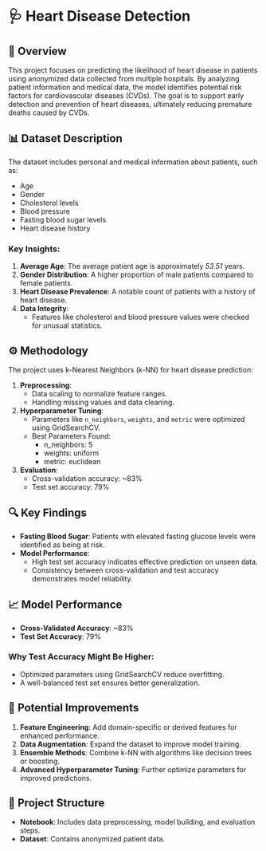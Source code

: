 ﻿# 🩺 Heart Disease Detection

## 📖 Overview
This project focuses on predicting the likelihood of heart disease in patients using anonymized data collected from multiple hospitals. By analyzing patient information and medical data, the model identifies potential risk factors for cardiovascular diseases (CVDs). The goal is to support early detection and prevention of heart diseases, ultimately reducing premature deaths caused by CVDs.

## 📊 Dataset Description
The dataset includes personal and medical information about patients, such as:
- Age
- Gender
- Cholesterol levels
- Blood pressure
- Fasting blood sugar levels
- Heart disease history

### Key Insights:
1. **Average Age**: The average patient age is approximately _53.51_ years.
2. **Gender Distribution**: A higher proportion of male patients compared to female patients.
3. **Heart Disease Prevalence**: A notable count of patients with a history of heart disease.
4. **Data Integrity**:
   - Features like cholesterol and blood pressure values were checked for unusual statistics.
  
## ⚙️ Methodology
The project uses k-Nearest Neighbors (k-NN) for heart disease prediction:
1. **Preprocessing**: 
   - Data scaling to normalize feature ranges.
   - Handling missing values and data cleaning.
2. **Hyperparameter Tuning**:
   - Parameters like `n_neighbors`, `weights`, and `metric` were optimized using GridSearchCV.
   - Best Parameters Found:
     - n_neighbors: 5
     - weights: uniform
     - metric: euclidean
3. **Evaluation**:
   - Cross-validation accuracy: ~83%
   - Test set accuracy: 79%

## 🔍 Key Findings
- **Fasting Blood Sugar**: Patients with elevated fasting glucose levels were identified as being at risk.
- **Model Performance**:
  - High test set accuracy indicates effective prediction on unseen data.
  - Consistency between cross-validation and test accuracy demonstrates model reliability.

## 📈 Model Performance
- **Cross-Validated Accuracy**: ~83%
- **Test Set Accuracy**: 79%

### Why Test Accuracy Might Be Higher:
- Optimized parameters using GridSearchCV reduce overfitting.
- A well-balanced test set ensures better generalization.

## 🚀 Potential Improvements
1. **Feature Engineering**: Add domain-specific or derived features for enhanced performance.
2. **Data Augmentation**: Expand the dataset to improve model training.
3. **Ensemble Methods**: Combine k-NN with algorithms like decision trees or boosting.
4. **Advanced Hyperparameter Tuning**: Further optimize parameters for improved predictions.

## 📂 Project Structure
- **Notebook**: Includes data preprocessing, model building, and evaluation steps.
- **Dataset**: Contains anonymized patient data.



